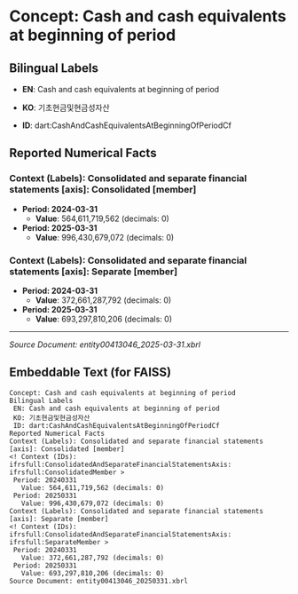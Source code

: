 # Concept: Cash and cash equivalents at beginning of period

## Bilingual Labels
- **EN**: Cash and cash equivalents at beginning of period
- **KO**: 기초현금및현금성자산

- **ID**: dart:CashAndCashEquivalentsAtBeginningOfPeriodCf

## Reported Numerical Facts

### **Context (Labels): Consolidated and separate financial statements [axis]: Consolidated [member]**
<!-- Context (IDs): ifrs-full:ConsolidatedAndSeparateFinancialStatementsAxis: ifrs-full:ConsolidatedMember -->
- **Period: 2024-03-31**
  - **Value**: 564,611,719,562 (decimals: 0)
- **Period: 2025-03-31**
  - **Value**: 996,430,679,072 (decimals: 0)

### **Context (Labels): Consolidated and separate financial statements [axis]: Separate [member]**
<!-- Context (IDs): ifrs-full:ConsolidatedAndSeparateFinancialStatementsAxis: ifrs-full:SeparateMember -->
- **Period: 2024-03-31**
  - **Value**: 372,661,287,792 (decimals: 0)
- **Period: 2025-03-31**
  - **Value**: 693,297,810,206 (decimals: 0)

---
*Source Document: entity00413046_2025-03-31.xbrl*
## Embeddable Text (for FAISS)
```text
Concept: Cash and cash equivalents at beginning of period
Bilingual Labels
 EN: Cash and cash equivalents at beginning of period
 KO: 기초현금및현금성자산
 ID: dart:CashAndCashEquivalentsAtBeginningOfPeriodCf
Reported Numerical Facts
Context (Labels): Consolidated and separate financial statements [axis]: Consolidated [member]
<! Context (IDs): ifrsfull:ConsolidatedAndSeparateFinancialStatementsAxis: ifrsfull:ConsolidatedMember >
 Period: 20240331
   Value: 564,611,719,562 (decimals: 0)
 Period: 20250331
   Value: 996,430,679,072 (decimals: 0)
Context (Labels): Consolidated and separate financial statements [axis]: Separate [member]
<! Context (IDs): ifrsfull:ConsolidatedAndSeparateFinancialStatementsAxis: ifrsfull:SeparateMember >
 Period: 20240331
   Value: 372,661,287,792 (decimals: 0)
 Period: 20250331
   Value: 693,297,810,206 (decimals: 0)
Source Document: entity00413046_20250331.xbrl
```